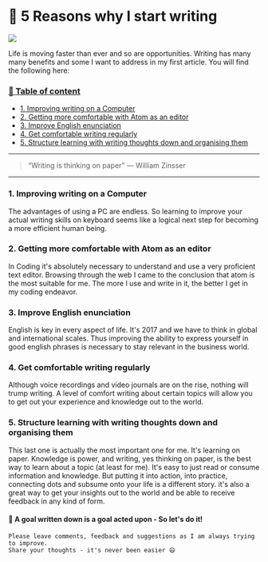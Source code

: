 # 📖 5 Reasons why I start writing
[<img src="https://images.unsplash.com/photo-1429051781835-9f2c0a9df6e4?dpr=2&auto=format&fit=crop&w=767&h=511&q=80&cs=tinysrgb&crop=">](http://ddcreationstudios.at/)

Life is moving faster than ever and so are opportunities. Writing has many many benefits and some I want to address in my first article. You will find the following here:



### [📄 Table of content](#-5-reasons-why-i-start-writing)
 - [1. Improving writing on a Computer](#1-improving-writing-on-a-computer)
 - [2. Getting more comfortable with Atom as an editor](#2-getting-more-comfortable-with-atom-as-an-editor)
 - [3. Improve English enunciation](#3-improve-english-enunciation)
 - [4. Get comfortable writing regularly](#4-get-comfortable-writing-regularly)
 - [5. Structure learning with writing thoughts down and organising them](#5-structure-learning-with-writing-thoughts-down-and-organising-them)


---

>“Writing is thinking on paper”
― William Zinsser

---

### 1. Improving writing on a Computer
The advantages of using a PC are endless. So learning to improve your actual writing skills on keyboard seems like a logical next step for becoming a more efficient human being.

### 2. Getting more comfortable with Atom as an editor
In Coding it's absolutely necessary to understand and use a very proficient text editor. Browsing through the web I came to the conclusion that atom is the most suitable for me. The more I use and write in it, the better I get  in my coding endeavor.

### 3. Improve English enunciation
English is key in every aspect of life. It's 2017 and we have to think in global and international scales. Thus improving the ability to express yourself in good english phrases is necessary to stay relevant in the business world.

### 4. Get comfortable writing regularly
Although voice recordings and video journals are on the rise, nothing will trump writing. A level of comfort writing about certain topics will allow you to get out your experience and knowledge out to the world.

### 5. Structure learning with writing thoughts down and organising them
This last one is actually the most important one for me. It's learning on paper. Knowledge is power, and writing, yes thinking on paper, is the best way to learn about a topic (at least for me). It's easy to just read or consume information and knowledge. But putting it into action, into practice, connecting dots and subsume onto your life is a different story. it's also a great way to get your insights out to the world and be able to receive feedback in any kind of form.

#### 🚀 A goal written down is a goal acted upon - So let's do it!

```
Please leave comments, feedback and suggestions as I am always trying to improve.
Share your thoughts - it's never been easier 😄
```
